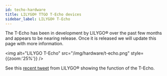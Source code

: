 ```yaml
---
id: techo-hardware
title: LILYGO® TTGO T-Echo devices
sidebar_label: LILYGO® T-Echo
---
```


The T-Echo has been in development by LILYGO® over the past few months and appears to be nearing release. Once it is released we will update this page with more information.

<img alt="LILYGO T-Echo" src="/img/hardware/t-echo.png" style={{zoom:'25%'}} />

See this [recent tweet](https://twitter.com/lilygo9/status/1383323118756712457) from LILYGO® showing the function of the T-Echo.